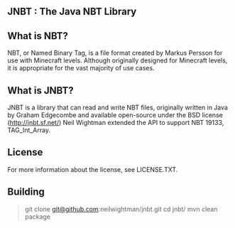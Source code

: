 JNBT : The Java NBT Library
-----

What is NBT?
----

NBT, or Named Binary Tag, is a file format created by Markus Persson for use with Minecraft
levels. Although originally designed for Minecraft levels, it is appropriate for the vast
majority of use cases.

What is JNBT?
-----

JNBT is a library that can read and write NBT files, originally written in Java by
Graham Edgecombe and available open-source under the BSD license (http://jnbt.sf.net/)
Neil Wightman extended the API to support NBT 19133, TAG_Int_Array.

License
-----

For more information about the license, see LICENSE.TXT.

Building
-----

> git clone git@github.com:neilwightman/jnbt.git
> cd jnbt/
> mvn clean package
